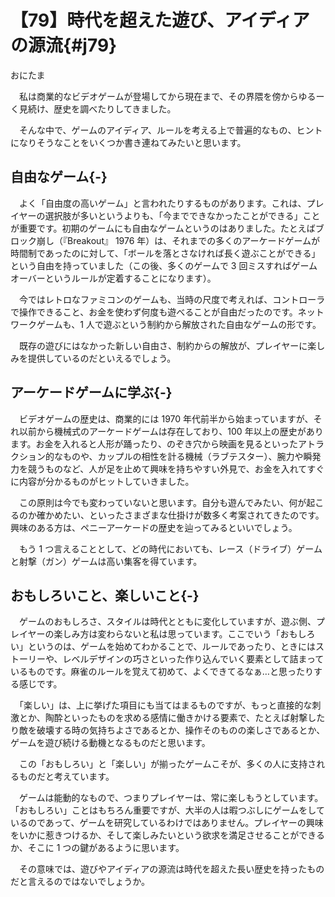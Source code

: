 # 【79】時代を超えた遊び、アイディアの源流{#j79}

<div class="author">おにたま</div>

　私は商業的なビデオゲームが登場してから現在まで、その界隈を傍からゆるーく見続け、歴史を調べたりしてきました。

　そんな中で、ゲームのアイディア、ルールを考える上で普遍的なもの、ヒントになりそうなことをいくつか書き連ねてみたいと思います。

## 自由なゲーム{-}

　よく「自由度の高いゲーム」と言われたりするものがあります。これは、プレイヤーの選択肢が多いというよりも、「今までできなかったことができる」ことが重要です。初期のゲームにも自由なゲームというのはありました。たとえばブロック崩し（『Breakout』 1976 年）は、それまでの多くのアーケードゲームが時間制であったのに対して、「ボールを落とさなければ長く遊ぶことができる」という自由を持っていました（この後、多くのゲームで 3 回ミスすればゲームオーバーというルールが定着することになります）。

　今ではレトロなファミコンのゲームも、当時の尺度で考えれば、コントローラで操作できること、お金を使わず何度も遊べることが自由だったのです。ネットワークゲームも、1 人で遊ぶという制約から解放された自由なゲームの形です。

　既存の遊びにはなかった新しい自由さ、制約からの解放が、プレイヤーに楽しみを提供しているのだといえるでしょう。

## アーケードゲームに学ぶ{-}

　ビデオゲームの歴史は、商業的には 1970 年代前半から始まっていますが、それ以前から機械式のアーケードゲームは存在しており、100 年以上の歴史があります。お金を入れると人形が踊ったり、のぞき穴から映画を見るといったアトラクション的なものや、カップルの相性を計る機械（ラブテスター）、腕力や瞬発力を競うものなど、人が足を止めて興味を持ちやすい外見で、お金を入れてすぐに内容が分かるものがヒットしていきました。

　この原則は今でも変わっていないと思います。自分も遊んでみたい、何が起こるのか確かめたい、といったさまざまな仕掛けが数多く考案されてきたのです。興味のある方は、ペニーアーケードの歴史を辿ってみるといいでしょう。

　もう 1 つ言えることとして、どの時代においても、レース（ドライブ）ゲームと射撃（ガン）ゲームは高い集客を得ています。

## おもしろいこと、楽しいこと{-}

　ゲームのおもしろさ、スタイルは時代とともに変化していますが、遊ぶ側、プレイヤーの楽しみ方は変わらないと私は思っています。ここでいう「おもしろい」というのは、ゲームを始めてわかることで、ルールであったり、ときにはストーリーや、レベルデザインの巧さといった作り込んでいく要素として詰まっているものです。麻雀のルールを覚えて初めて、よくできてるなぁ…と思ったりする感じです。

　「楽しい」は、上に挙げた項目にも当てはまるものですが、もっと直接的な刺激とか、陶酔といったものを求める感情に働きかける要素で、たとえば射撃したり敵を破壊する時の気持ちよさであるとか、操作そのものの楽しさであるとか、ゲームを遊び続ける動機となるものだと思います。

　この「おもしろい」と「楽しい」が揃ったゲームこそが、多くの人に支持されるものだと考えています。

　ゲームは能動的なもので、つまりプレイヤーは、常に楽しもうとしています。「おもしろい」ことはもちろん重要ですが、大半の人は暇つぶしにゲームをしているのであって、ゲームを研究しているわけではありません。プレイヤーの興味をいかに惹きつけるか、そして楽しみたいという欲求を満足させることができるか、そこに 1 つの鍵があるように思います。

　その意味では、遊びやアイディアの源流は時代を超えた長い歴史を持ったものだと言えるのではないでしょうか。

